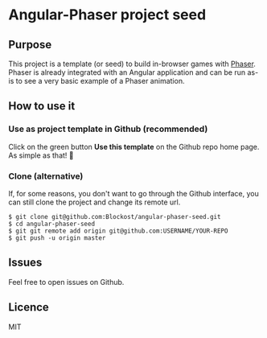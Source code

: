# Angular-Phaser project seed

## Purpose

This project is a template (or seed) to build in-browser games with [Phaser](https://phaser.io/). Phaser is already integrated with an Angular application and can be run as-is to see a very basic example of a Phaser animation.

## How to use it

### Use as project template in Github (recommended)

Click on the green button **Use this template** on the Github repo home page. As simple as that! 🚀

### Clone (alternative)

If, for some reasons, you don't want to go through the Github interface, you can still clone the project and change its remote url.

```
$ git clone git@github.com:Blockost/angular-phaser-seed.git
$ cd angular-phaser-seed
$ git git remote add origin git@github.com:USERNAME/YOUR-REPO
$ git push -u origin master
```

## Issues
Feel free to open issues on Github.

## Licence
MIT